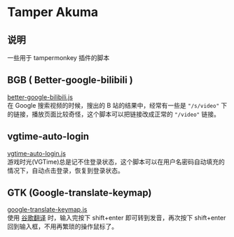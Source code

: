 # Tamper Akuma
## 说明
一些用于 tampermonkey 插件的脚本

## BGB ( Better-google-bilibili )
[better-google-bilibili.js](/scripts/better-google-bilibili.js)    
在 Google 搜索视频的时候，搜出的 B 站的结果中，经常有一些是 `"/s/video"` 下的链接，播放页面比较奇怪，这个脚本可以把链接改成正常的 `"/video"` 链接。

## vgtime-auto-login
[vgtime-auto-login.js](/scripts/vgtime-auto-login.js)  
游戏时光(VGTime)总是记不住登录状态，这个脚本可以在用户名密码自动填充的情况下，自动点击登录，恢复到登录状态。

## GTK (Google-translate-keymap)
[google-translate-keymap.js](/scripts/google-translate-keymap.js)    
使用 [谷歌翻译](https://translate.google.com/) 时，输入完按下 shift+enter 即可转到发音，再次按下 shift+enter 回到输入框，不用再繁琐的操作鼠标了。